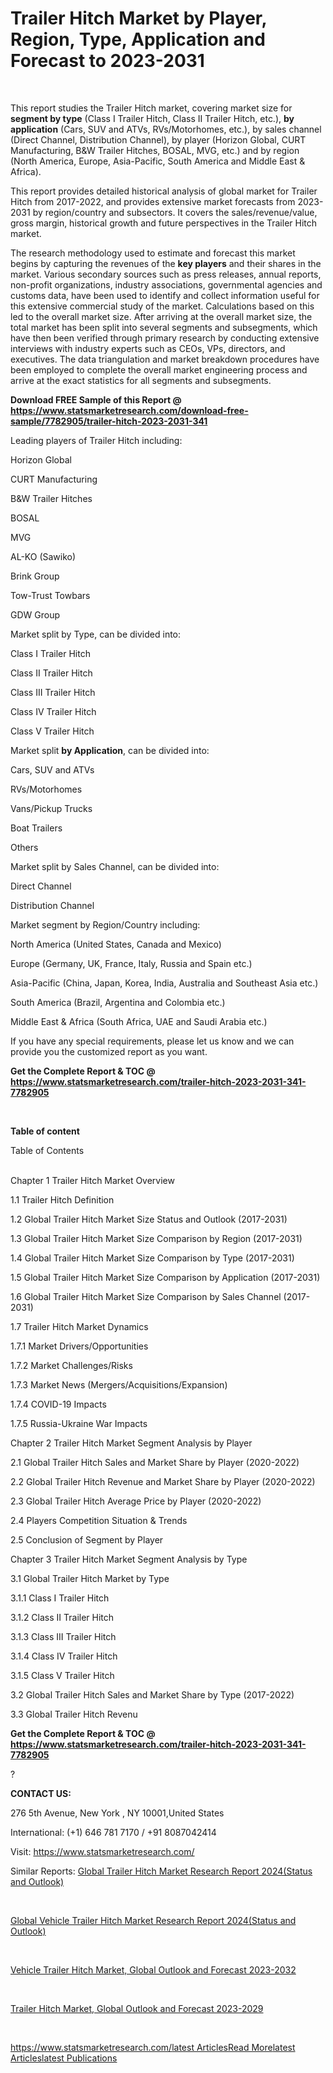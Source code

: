 <h1>Trailer Hitch Market by Player, Region, Type, Application and Forecast to 2023-2031</h1><br/><p>This report studies the Trailer Hitch market, covering market size for <strong>segment by type</strong> (Class I Trailer Hitch, Class II Trailer Hitch, etc.), <strong>by application</strong> (Cars, SUV and ATVs, RVs/Motorhomes, etc.), by sales channel (Direct Channel, Distribution Channel), by player (Horizon Global, CURT Manufacturing, B&W Trailer Hitches, BOSAL, MVG, etc.) and by region (North America, Europe, Asia-Pacific, South America and Middle East & Africa).</p>
 
 
 
 <p>This report provides detailed historical analysis of global market for Trailer Hitch from 2017-2022, and provides extensive market forecasts from 2023-2031 by region/country and subsectors. It covers the sales/revenue/value, gross margin, historical growth and future perspectives in the Trailer Hitch market.</p>
 
 
 
 <p>The research methodology used to estimate and forecast this market begins by capturing the revenues of the <strong>key players</strong> and their shares in the market. Various secondary sources such as press releases, annual reports, non-profit organizations, industry associations, governmental agencies and customs data, have been used to identify and collect information useful for this extensive commercial study of the market. Calculations based on this led to the overall market size. After arriving at the overall market size, the total market has been split into several segments and subsegments, which have then been verified through primary research by conducting extensive interviews with industry experts such as CEOs, VPs, directors, and executives. The data triangulation and market breakdown procedures have been employed to complete the overall market engineering process and arrive at the exact statistics for all segments and subsegments.</p>
 
 
 
 <p><strong>Download FREE Sample of this Report @ <a href="https://www.statsmarketresearch.com/download-free-sample/7782905/trailer-hitch-2023-2031-341">https://www.statsmarketresearch.com/download-free-sample/7782905/trailer-hitch-2023-2031-341</a></strong></p>
 
 
 
 <p>Leading players of Trailer Hitch including:</p>
 
 
 
 <p>Horizon Global</p>
 
 
 
 <p>CURT Manufacturing</p>
 
 
 
 <p>B&W Trailer Hitches</p>
 
 
 
 <p>BOSAL</p>
 
 
 
 <p>MVG</p>
 
 
 
 <p>AL-KO (Sawiko)</p>
 
 
 
 <p>Brink Group</p>
 
 
 
 <p>Tow-Trust Towbars</p>
 
 
 
 <p>GDW Group</p>
 
 
 
 <p>Market split by Type, can be divided into:</p>
 
 
 
 <p>Class I Trailer Hitch</p>
 
 
 
 <p>Class II Trailer Hitch</p>
 
 
 
 <p>Class III Trailer Hitch</p>
 
 
 
 <p>Class IV Trailer Hitch</p>
 
 
 
 <p>Class V Trailer Hitch</p>
 
 
 
 <p>Market split <strong>by Application</strong>, can be divided into:</p>
 
 
 
 <p>Cars, SUV and ATVs</p>
 
 
 
 <p>RVs/Motorhomes</p>
 
 
 
 <p>Vans/Pickup Trucks</p>
 
 
 
 <p>Boat Trailers</p>
 
 
 
 <p>Others</p>
 
 
 
 <p>Market split by Sales Channel, can be divided into:</p>
 
 
 
 <p>Direct Channel</p>
 
 
 
 <p>Distribution Channel</p>
 
 
 
 <p>Market segment by Region/Country including:</p>
 
 
 
 <p>North America (United States, Canada and Mexico)</p>
 
 
 
 <p>Europe (Germany, UK, France, Italy, Russia and Spain etc.)</p>
 
 
 
 <p>Asia-Pacific (China, Japan, Korea, India, Australia and Southeast Asia etc.)</p>
 
 
 
 <p>South America (Brazil, Argentina and Colombia etc.)</p>
 
 
 
 <p>Middle East & Africa (South Africa, UAE and Saudi Arabia etc.)</p>
 
 
 
 <p>If you have any special requirements, please let us know and we can provide you the customized report as you want.</p>
 
 
 
 <div><b>Get the Complete Report & TOC @ <a href="https://www.statsmarketresearch.com/trailer-hitch-2023-2031-341-7782905">https://www.statsmarketresearch.com/trailer-hitch-2023-2031-341-7782905</a></b></div>
 
 
 
 <p><br />
 
 <b>Table of content</b></p>
 
 
 
 <p>Table of Contents<br />
 
 <br />
 
 Chapter 1 Trailer Hitch Market Overview<br />
 
 1.1 Trailer Hitch Definition<br />
 
 1.2 Global Trailer Hitch Market Size Status and Outlook (2017-2031)<br />
 
 1.3 Global Trailer Hitch Market Size Comparison by Region (2017-2031)<br />
 
 1.4 Global Trailer Hitch Market Size Comparison by Type (2017-2031)<br />
 
 1.5 Global Trailer Hitch Market Size Comparison by Application (2017-2031)<br />
 
 1.6 Global Trailer Hitch Market Size Comparison by Sales Channel (2017-2031)<br />
 
 1.7 Trailer Hitch Market Dynamics<br />
 
 1.7.1 Market Drivers/Opportunities<br />
 
 1.7.2 Market Challenges/Risks<br />
 
 1.7.3 Market News (Mergers/Acquisitions/Expansion)<br />
 
 1.7.4 COVID-19 Impacts<br />
 
 1.7.5 Russia-Ukraine War Impacts<br />
 
 Chapter 2 Trailer Hitch Market Segment Analysis by Player<br />
 
 2.1 Global Trailer Hitch Sales and Market Share by Player (2020-2022)<br />
 
 2.2 Global Trailer Hitch Revenue and Market Share by Player (2020-2022)<br />
 
 2.3 Global Trailer Hitch Average Price by Player (2020-2022)<br />
 
 2.4 Players Competition Situation & Trends<br />
 
 2.5 Conclusion of Segment by Player<br />
 
 Chapter 3 Trailer Hitch Market Segment Analysis by Type<br />
 
 3.1 Global Trailer Hitch Market by Type<br />
 
 3.1.1 Class I Trailer Hitch<br />
 
 3.1.2 Class II Trailer Hitch<br />
 
 3.1.3 Class III Trailer Hitch<br />
 
 3.1.4 Class IV Trailer Hitch<br />
 
 3.1.5 Class V Trailer Hitch<br />
 
 3.2 Global Trailer Hitch Sales and Market Share by Type (2017-2022)<br />
 
 3.3 Global Trailer Hitch Revenu</p>
 
 
 
 <div><b>Get the Complete Report & TOC @ <a href="https://www.statsmarketresearch.com/trailer-hitch-2023-2031-341-7782905">https://www.statsmarketresearch.com/trailer-hitch-2023-2031-341-7782905</a></b></div>
 
 
 
 <p>? </p>
 
 
 
 <p><b>CONTACT US:</b><br />
 
 276 5th Avenue, New York , NY 10001,United States<br />
 
 International: (+1) 646 781 7170 / +91 8087042414<br />
 
 Visit: <a href="https://www.statsmarketresearch.com/">https://www.statsmarketresearch.com/</a><br />
 
 Similar Reports: <a href="https://www.statsmarketresearch.com/trailer-hitch-2023-2031-341-7782905">Global Trailer Hitch Market Research Report 2024(Status and Outlook)</a><br />
 
 <br />
 
 <a href="https://www.statsmarketresearch.com/trailer-hitch-2023-2031-341-7782905">Global Vehicle Trailer Hitch Market Research Report 2024(Status and Outlook)</a><br />
 
 <br />
 
 <a href="https://www.statsmarketresearch.com/trailer-hitch-2023-2031-341-7782905">Vehicle Trailer Hitch Market, Global Outlook and Forecast 2023-2032</a><br />
 
 <br />
 
 <a href="https://www.statsmarketresearch.com/trailer-hitch-2023-2031-341-7782905">Trailer Hitch Market, Global Outlook and Forecast 2023-2029</a><br />
 
 <br />
 
 <a href="https://gyeongbokgung.com">https://www.statsmarketresearch.com/</a><a href="https://hallyeomaritime.com">latest Articles</a><a href="https://jingwansa.com">Read More</a><a href="https://nguoiviet.jp/">latest Articles</a><a href="https://www.intelmarketresearch.com/">latest Publications</a></p>